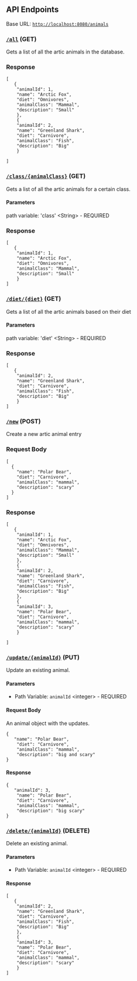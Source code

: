 ## API Endpoints
Base URL: [`http://localhost:8080/animals`](http://localhost:8080/animals)

### [`/all`](http://localhost:8080/animals/all) (GET)
Gets a list of all the artic animals in the database.

### Response
```
[
   {
    "animalId": 1,
    "name": "Arctic Fox",
    "diet": "Omnivores",
    "animalClass": "Mammal",
    "description": "Small"
    },
    {
    "animalId": 2,
    "name": "Greenland Shark",
    "diet": "Carnivore",
    "animalClass": "Fish",
    "description": "Big"
    }

]
```
### [`/class/{animalClass}`](http://localhost:8080/animals/class/mammal) (GET)
Gets a list of all the artic animals for a certain class.

#### Parameters
path variable: 'class' &lt;String&gt; - REQUIRED

### Response
```
[
   {
    "animalId": 1,
    "name": "Arctic Fox",
    "diet": "Omnivores",
    "animalClass": "Mammal",
    "description": "Small"
    }
]
```

### [`/diet/{diet}`](http://localhost:8080/animals/diet/carnivore) (GET)
Gets a list of all the artic animals based on their diet

#### Parameters
path variable: 'diet' &lt;String&gt; - REQUIRED

### Response
```
[
   {
    "animalId": 2,
    "name": "Greenland Shark",
    "diet": "Carnivore",
    "animalClass": "Fish",
    "description": "Big"
    }
]
```

### [`/new`](http://localhost:8080/animals/new) (POST)
Create a new artic animal entry

### Request Body
```
[
  {
    "name": "Polar Bear",
    "diet": "Carnivore",
    "animalClass": "mammal",
    "description": "scary"
  }
]
```

### Response
```
[
   {
    "animalId": 1,
    "name": "Arctic Fox",
    "diet": "Omnivores",
    "animalClass": "Mammal",
    "description": "Small"
    },
    {
    "animalId": 2,
    "name": "Greenland Shark",
    "diet": "Carnivore",
    "animalClass": "Fish",
    "description": "Big"
    },
    {
    "animalId": 3,
    "name": "Polar Bear",
    "diet": "Carnivore",
    "animalClass": "mammal",
    "description": "scary"
    }

]
```
### [`/update/{animalId}`](http://localhost:8080/animals/update/3) (PUT)
Update an existing animal.

#### Parameters
- Path Variable: `animalId` &lt;integer&gt; - REQUIRED

#### Request Body
An animal object with the updates.
```
{
   "name": "Polar Bear",
    "diet": "Carnivore",
    "animalClass": "mammal",
    "description": "big and scary"
}
```
#### Response
```
{
   "animalId": 3,
    "name": "Polar Bear",
    "diet": "Carnivore",
    "animalClass": "mammal",
    "description": "big scary"
}
```
### [`/delete/{animalId}`](http://localhost:8080/animals/delete/1) (DELETE)
Delete an existing animal.

#### Parameters
- Path Variable: `animalId` &lt;integer&gt; - REQUIRED

#### Response
```
[
   {
    "animalId": 2,
    "name": "Greenland Shark",
    "diet": "Carnivore",
    "animalClass": "Fish",
    "description": "Big"
    },
    {
    "animalId": 3,
    "name": "Polar Bear",
    "diet": "Carnivore",
    "animalClass": "mammal",
    "description": "scary"
    }
]
```







